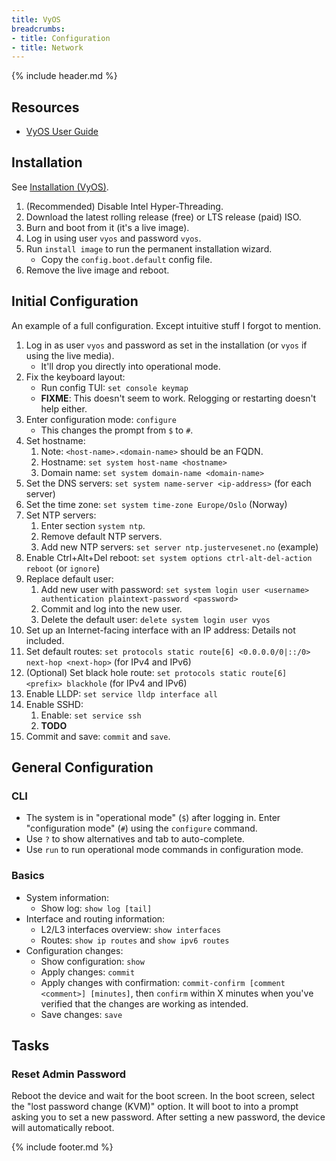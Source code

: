 ```yaml
---
title: VyOS
breadcrumbs:
- title: Configuration
- title: Network
---
```

{% include header.md %}

## Resources

- [VyOS User Guide](https://docs.vyos.io/)

## Installation

See [Installation (VyOS)](https://docs.vyos.io/en/latest/install.html).

1. (Recommended) Disable Intel Hyper-Threading.
1. Download the latest rolling release (free) or LTS release (paid) ISO.
1. Burn and boot from it (it's a live image).
1. Log in using user `vyos` and password `vyos`.
1. Run `install image` to run the permanent installation wizard.
    - Copy the `config.boot.default` config file.
1. Remove the live image and reboot.

## Initial Configuration

An example of a full configuration. Except intuitive stuff I forgot to mention.

1. Log in as user `vyos` and password as set in the installation (or `vyos` if using the live media).
    - It'll drop you directly into operational mode.
1. Fix the keyboard layout:
    - Run config TUI: `set console keymap`
    - **FIXME**: This doesn't seem to work. Relogging or restarting doesn't help either.
1. Enter configuration mode: `configure`
    - This changes the prompt from `$` to `#`.
1. Set hostname:
    1. Note: `<host-name>.<domain-name>` should be an FQDN.
    1. Hostname: `set system host-name <hostname>`
    1. Domain name: `set system domain-name <domain-name>`
1. Set the DNS servers: `set system name-server <ip-address>` (for each server)
1. Set the time zone: `set system time-zone Europe/Oslo` (Norway)
1. Set NTP servers:
    1. Enter section `system ntp`.
    1. Remove default NTP servers.
    1. Add new NTP servers: `set server ntp.justervesenet.no` (example)
1. Enable Ctrl+Alt+Del reboot: `set system options ctrl-alt-del-action reboot` (or `ignore`)
1. Replace default user:
    1. Add new user with password: `set system login user <username> authentication plaintext-password <password>`
    1. Commit and log into the new user.
    1. Delete the default user: `delete system login user vyos`
1. Set up an Internet-facing interface with an IP address: Details not included.
1. Set default routes: `set protocols static route[6] <0.0.0.0/0|::/0> next-hop <next-hop>` (for IPv4 and IPv6)
1. (Optional) Set black hole route: `set protocols static route[6] <prefix> blackhole` (for IPv4 and IPv6)
1. Enable LLDP: `set service lldp interface all`
1. Enable SSHD:
    1. Enable: `set service ssh`
    1. **TODO**
1. Commit and save: `commit` and `save`.

## General Configuration

### CLI

- The system is in "operational mode" (`$`) after logging in. Enter "configuration mode" (`#`) using the `configure` command.
- Use `?` to show alternatives and tab to auto-complete.
- Use `run` to run operational mode commands in configuration mode.

### Basics

- System information:
    - Show log: `show log [tail]`
- Interface and routing information:
    - L2/L3 interfaces overview: `show interfaces`
    - Routes: `show ip routes` and `show ipv6 routes`
- Configuration changes:
    - Show configuration: `show`
    - Apply changes: `commit`
    - Apply changes with confirmation: `commit-confirm [comment <comment>] [minutes]`, then `confirm` within X minutes when you've verified that the changes are working as intended.
    - Save changes: `save`

## Tasks

### Reset Admin Password

Reboot the device and wait for the boot screen. In the boot screen, select the "lost password change (KVM)" option. It will boot to into a prompt asking you to set a new password. After setting a new password, the device will automatically reboot.

{% include footer.md %}
